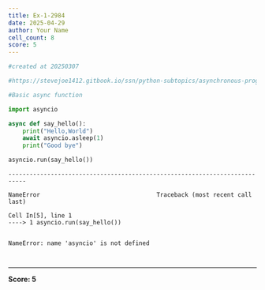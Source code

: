 ```yaml
---
title: Ex-1-2984
date: 2025-04-29
author: Your Name
cell_count: 8
score: 5
---
```


```python
#created at 20250307
```


```python
#https://stevejoe1412.gitbook.io/ssn/python-subtopics/asynchronous-programming
```


```python
#Basic async function
```


```python
import asyncio
```


```python
async def say_hello():
    print("Hello,World")
    await asyncio.asleep(1)
    print("Good bye")
```


```python
asyncio.run(say_hello())
```


    ---------------------------------------------------------------------------

    NameError                                 Traceback (most recent call last)

    Cell In[5], line 1
    ----> 1 asyncio.run(say_hello())


    NameError: name 'asyncio' is not defined



```python

```


```python

```


---
**Score: 5**